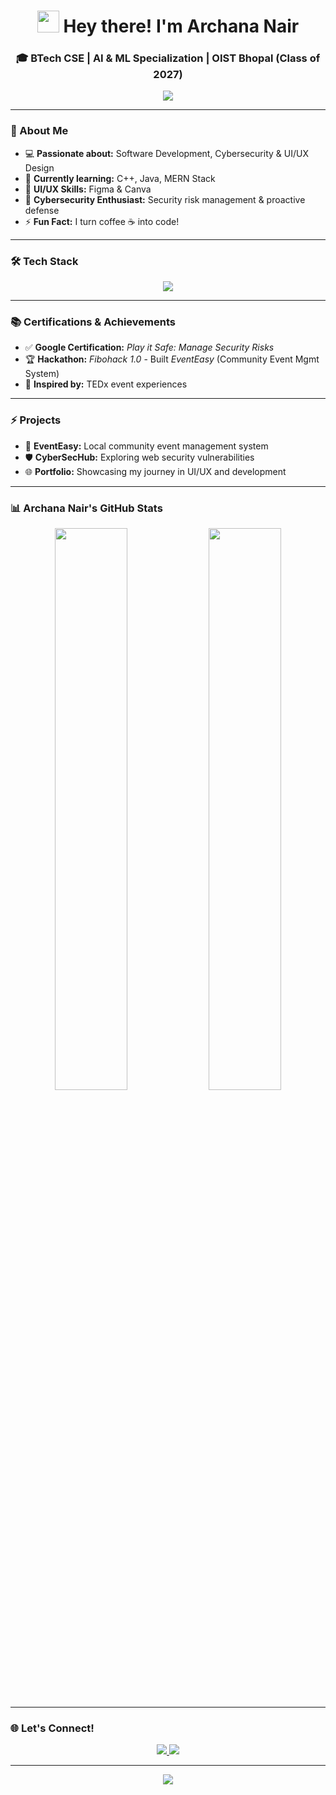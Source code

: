 <h1 align="center"> 
  <img src="https://media.giphy.com/media/hvRJCLFzcasrR4ia7z/giphy.gif" width="35px"> 
  Hey there! I'm Archana Nair  
</h1>

<h3 align="center">🎓 BTech CSE | AI & ML Specialization | OIST Bhopal (Class of 2027)</h3>

<p align="center">
  <img src="https://readme-typing-svg.herokuapp.com?font=Fira+Code&pause=1000&color=F78A4C&center=true&width=500&lines=Aspiring+Software+Developer...;MERN+Stack+Developer...;Cybersecurity+Analyst...;UI%2FUX+Designer...;Tech+Enthusiast..." />
</p>

---

### 🚀 About Me 

- 💻 **Passionate about:** Software Development, Cybersecurity & UI/UX Design  
- 🌱 **Currently learning:** C++, Java, MERN Stack  
- 🎨 **UI/UX Skills:** Figma & Canva  
- 🔐 **Cybersecurity Enthusiast:** Security risk management & proactive defense  
- ⚡ **Fun Fact:** I turn coffee ☕ into code!  

---

### 🛠️ Tech Stack

<p align="center">
  <img src="https://skillicons.dev/icons?i=python,c,cpp,java,mysql,html,css,js,react,nodejs,mongodb,figma,canva" />
</p>

---

### 📚 Certifications & Achievements  

- ✅ **Google Certification:** *Play it Safe: Manage Security Risks*  
- 🏆 **Hackathon:** *Fibohack 1.0* - Built *EventEasy* (Community Event Mgmt System)  
- 🎤 **Inspired by:** TEDx event experiences  

---

### ⚡ Projects  

- 🚀 **EventEasy:** Local community event management system   
- 🛡️ **CyberSecHub:** Exploring web security vulnerabilities  
- 🌐 **Portfolio:** Showcasing my journey in UI/UX and development  

---

### 📊 Archana Nair's GitHub Stats  

<p align="center">
  <img src="https://github-readme-stats.vercel.app/api?username=Archana7224&show_icons=true&theme=radical" width="48%"/>
  <img src="https://github-readme-streak-stats.herokuapp.com/?user=Archana7224&theme=radical" width="48%"/>
</p>

---

### 🌐 Let's Connect!  

<p align="center">
  <a href="https://www.linkedin.com/in/archana-nair-399bb0285/">
    <img src="https://img.shields.io/badge/LinkedIn-%230A66C2.svg?&style=for-the-badge&logo=linkedin&logoColor=white" />
  </a>
  <a href="https://github.com/Archana7224">
    <img src="https://img.shields.io/badge/GitHub-171515.svg?&style=for-the-badge&logo=github&logoColor=white" />
  </a>
</p>

---

<p align="center">
  <img src="https://readme-typing-svg.herokuapp.com?font=Fira+Code&duration=3000&color=00A8E8&center=true&vCenter=true&width=600&lines=Striving+for+excellence+in+technology+and+innovation." />
</p>
